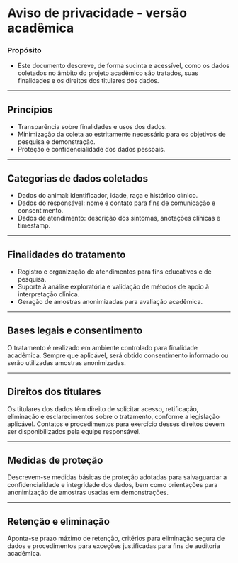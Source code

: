 # Aviso de privacidade - versão acadêmica

### Propósito
- Este documento descreve, de forma sucinta e acessível, como os dados coletados no âmbito do projeto acadêmico são tratados, suas finalidades e os direitos dos titulares dos dados.
---

## Princípios

- Transparência sobre finalidades e usos dos dados.
- Minimização da coleta ao estritamente necessário para os objetivos de pesquisa e demonstração.
- Proteção e confidencialidade dos dados pessoais.

---

## Categorias de dados coletados

- Dados do animal: identificador, idade, raça e histórico clínico.
- Dados do responsável: nome e contato para fins de comunicação e consentimento.
- Dados de atendimento: descrição dos sintomas, anotações clínicas e timestamp.

---

## Finalidades do tratamento

- Registro e organização de atendimentos para fins educativos e de pesquisa.
- Suporte à análise exploratória e validação de métodos de apoio à interpretação clínica.
- Geração de amostras anonimizadas para avaliação acadêmica.

---

## Bases legais e consentimento

O tratamento é realizado em ambiente controlado para finalidade acadêmica. Sempre que aplicável, será obtido consentimento informado ou serão utilizadas amostras anonimizadas.

---

## Direitos dos titulares

Os titulares dos dados têm direito de solicitar acesso, retificação, eliminação e esclarecimentos sobre o tratamento, conforme a legislação aplicável. Contatos e procedimentos para exercício desses direitos devem ser disponibilizados pela equipe responsável.

---

## Medidas de proteção

Descrevem-se medidas básicas de proteção adotadas para salvaguardar a confidencialidade e integridade dos dados, bem como orientações para anonimização de amostras usadas em demonstrações.

---

## Retenção e eliminação

Aponta-se prazo máximo de retenção, critérios para eliminação segura de dados e procedimentos para exceções justificadas para fins de auditoria acadêmica.

